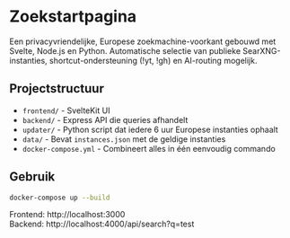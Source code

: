 # Zoekstartpagina

Een privacyvriendelijke, Europese zoekmachine-voorkant gebouwd met Svelte, Node.js en Python. Automatische selectie van publieke SearXNG-instanties, shortcut-ondersteuning (!yt, !gh) en AI-routing mogelijk.

## Projectstructuur

- `frontend/` - SvelteKit UI
- `backend/` - Express API die queries afhandelt
- `updater/` - Python script dat iedere 6 uur Europese instanties ophaalt
- `data/` - Bevat `instances.json` met de geldige instanties
- `docker-compose.yml` - Combineert alles in één eenvoudig commando

## Gebruik

```bash
docker-compose up --build
```

Frontend: http://localhost:3000  
Backend: http://localhost:4000/api/search?q=test